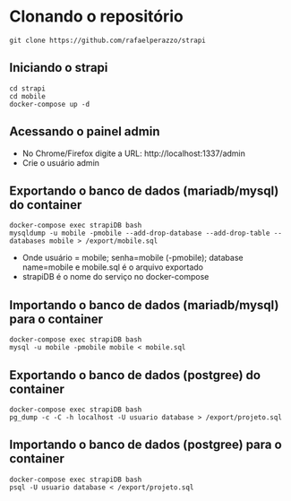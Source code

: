# Clonando o repositório

```console
git clone https://github.com/rafaelperazzo/strapi
```

## Iniciando o strapi

```console
cd strapi
cd mobile
docker-compose up -d
``` 

## Acessando o painel admin

* No Chrome/Firefox digite a URL: http://localhost:1337/admin
* Crie o usuário admin

## Exportando o banco de dados (mariadb/mysql) do container

```console
docker-compose exec strapiDB bash
mysqldump -u mobile -pmobile --add-drop-database --add-drop-table --databases mobile > /export/mobile.sql
```

* Onde usuário = mobile; senha=mobile (-pmobile); database name=mobile e mobile.sql é o arquivo exportado
* strapiDB é o nome do serviço no docker-compose

## Importando o banco de dados (mariadb/mysql) para o container

```console
docker-compose exec strapiDB bash
mysql -u mobile -pmobile mobile < mobile.sql
```

## Exportando o banco de dados (postgree) do container

```console
docker-compose exec strapiDB bash
pg_dump -c -C -h localhost -U usuario database > /export/projeto.sql

```

## Importando o banco de dados (postgree) para o container

```console
docker-compose exec strapiDB bash
psql -U usuario database < /export/projeto.sql

```
